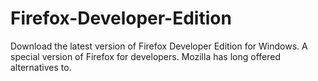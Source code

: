 # Firefox-Developer-Edition
Download the latest version of Firefox Developer Edition for Windows. A special version of Firefox for developers. Mozilla has long offered alternatives to.
